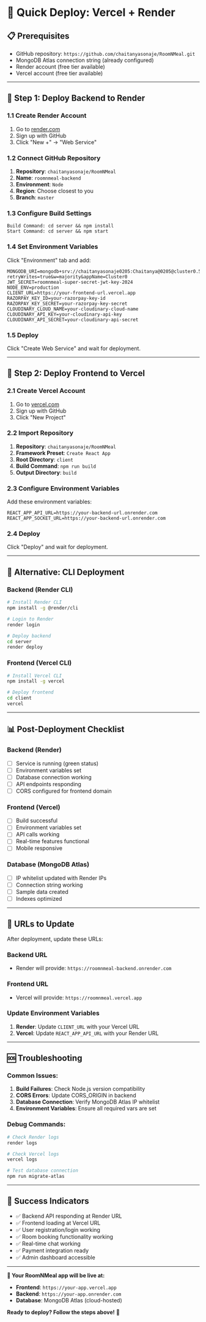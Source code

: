 # 🚀 Quick Deploy: Vercel + Render

## 📋 Prerequisites
- GitHub repository: `https://github.com/chaitanyasonaje/RoomNMeal.git`
- MongoDB Atlas connection string (already configured)
- Render account (free tier available)
- Vercel account (free tier available)

---

## 🎯 Step 1: Deploy Backend to Render

### 1.1 Create Render Account
1. Go to [render.com](https://render.com)
2. Sign up with GitHub
3. Click "New +" → "Web Service"

### 1.2 Connect GitHub Repository
1. **Repository**: `chaitanyasonaje/RoomNMeal`
2. **Name**: `roomnmeal-backend`
3. **Environment**: `Node`
4. **Region**: Choose closest to you
5. **Branch**: `master`

### 1.3 Configure Build Settings
```
Build Command: cd server && npm install
Start Command: cd server && npm start
```

### 1.4 Set Environment Variables
Click "Environment" tab and add:

```
MONGODB_URI=mongodb+srv://chaitanyasonaje0205:Chaitanya@0205@cluster0.5fwe9d6.mongodb.net/roomnmeal?retryWrites=true&w=majority&appName=Cluster0
JWT_SECRET=roomnmeal-super-secret-jwt-key-2024
NODE_ENV=production
CLIENT_URL=https://your-frontend-url.vercel.app
RAZORPAY_KEY_ID=your-razorpay-key-id
RAZORPAY_KEY_SECRET=your-razorpay-key-secret
CLOUDINARY_CLOUD_NAME=your-cloudinary-cloud-name
CLOUDINARY_API_KEY=your-cloudinary-api-key
CLOUDINARY_API_SECRET=your-cloudinary-api-secret
```

### 1.5 Deploy
Click "Create Web Service" and wait for deployment.

---

## 🎯 Step 2: Deploy Frontend to Vercel

### 2.1 Create Vercel Account
1. Go to [vercel.com](https://vercel.com)
2. Sign up with GitHub
3. Click "New Project"

### 2.2 Import Repository
1. **Repository**: `chaitanyasonaje/RoomNMeal`
2. **Framework Preset**: `Create React App`
3. **Root Directory**: `client`
4. **Build Command**: `npm run build`
5. **Output Directory**: `build`

### 2.3 Configure Environment Variables
Add these environment variables:

```
REACT_APP_API_URL=https://your-backend-url.onrender.com
REACT_APP_SOCKET_URL=https://your-backend-url.onrender.com
```

### 2.4 Deploy
Click "Deploy" and wait for deployment.

---

## 🔧 Alternative: CLI Deployment

### Backend (Render CLI)
```bash
# Install Render CLI
npm install -g @render/cli

# Login to Render
render login

# Deploy backend
cd server
render deploy
```

### Frontend (Vercel CLI)
```bash
# Install Vercel CLI
npm install -g vercel

# Deploy frontend
cd client
vercel
```

---

## 📊 Post-Deployment Checklist

### Backend (Render)
- [ ] Service is running (green status)
- [ ] Environment variables set
- [ ] Database connection working
- [ ] API endpoints responding
- [ ] CORS configured for frontend domain

### Frontend (Vercel)
- [ ] Build successful
- [ ] Environment variables set
- [ ] API calls working
- [ ] Real-time features functional
- [ ] Mobile responsive

### Database (MongoDB Atlas)
- [ ] IP whitelist updated with Render IPs
- [ ] Connection string working
- [ ] Sample data created
- [ ] Indexes optimized

---

## 🔗 URLs to Update

After deployment, update these URLs:

### Backend URL
- Render will provide: `https://roomnmeal-backend.onrender.com`

### Frontend URL
- Vercel will provide: `https://roomnmeal.vercel.app`

### Update Environment Variables
1. **Render**: Update `CLIENT_URL` with your Vercel URL
2. **Vercel**: Update `REACT_APP_API_URL` with your Render URL

---

## 🆘 Troubleshooting

### Common Issues:
1. **Build Failures**: Check Node.js version compatibility
2. **CORS Errors**: Update CORS_ORIGIN in backend
3. **Database Connection**: Verify MongoDB Atlas IP whitelist
4. **Environment Variables**: Ensure all required vars are set

### Debug Commands:
```bash
# Check Render logs
render logs

# Check Vercel logs
vercel logs

# Test database connection
npm run migrate-atlas
```

---

## 🎉 Success Indicators

- ✅ Backend API responding at Render URL
- ✅ Frontend loading at Vercel URL
- ✅ User registration/login working
- ✅ Room booking functionality working
- ✅ Real-time chat working
- ✅ Payment integration ready
- ✅ Admin dashboard accessible

---

**🚀 Your RoomNMeal app will be live at:**
- **Frontend**: `https://your-app.vercel.app`
- **Backend**: `https://your-app.onrender.com`
- **Database**: MongoDB Atlas (cloud-hosted)

**Ready to deploy? Follow the steps above!** 🎯 